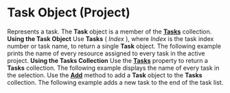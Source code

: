 
# Task Object (Project)



Represents a task. The  **Task** object is a member of the **[Tasks](b7482b5a-7fac-531e-6793-610faca2f954.md)** collection.
 **Using the Task Object**
Use  **Tasks** ( _Index_ ), where _Index_ is the task index number or task name, to return a single **Task** object. The following example prints the name of every resource assigned to every task in the active project.
 **Using the Tasks Collection**
Use the  **[Tasks](8f58ea8e-a3a1-f5aa-ad5d-6447fe777453.md)** property to return a **Tasks** collection. The following example displays the name of every task in the selection.
Use the  **[Add](a6e2186b-610c-0888-a22a-8b7deba3f53f.md)** method to add a **Task** object to the **Tasks** collection. The following example adds a new task to the end of the task list.
